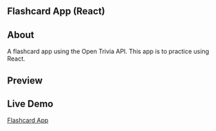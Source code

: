 ## Flashcard App (React)

## About
A flashcard app using the Open Trivia API. This app is to practice using React. 

## Preview


## Live Demo
<a href="https://61fe404b39dfd3e4ba665ecc--tender-lovelace-9dce03.netlify.app/">Flashcard App</a>
